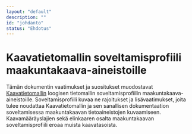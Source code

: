 ```yaml
---
layout: "default"
description: ""
id: "johdanto"
status: "Ehdotus"
---
```

# Kaavatietomallin soveltamisprofiili maakuntakaava-aineistoille

Tämän dokumentin vaatimukset ja suositukset muodostavat [Kaavatietomallin](https://tietomallit.suomi.fi/model/rytj-kaava/) loogisen tietomallin soveltamisprofiilin maakuntakaava-aineistoille. Soveltamisprofiili kuvaa ne rajoitukset ja lisävaatimukset, joita tulee noudattaa Kaavatietomallin ja sen sanallisen dokumentaation soveltamisessa maakuntakaavan tietoaineistojen kuvaamiseen. Kaavamääräyslajien sekä elinkaaren osalta maakuntakaavan soveltamisprofiili eroaa muista kaavatasoista.

